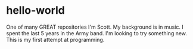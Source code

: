 # hello-world
One of many GREAT repositories
I'm Scott. My background is in music. I spent the last 5 years in the Army band. I'm looking to try something new. This is my first attempt at programming. 

